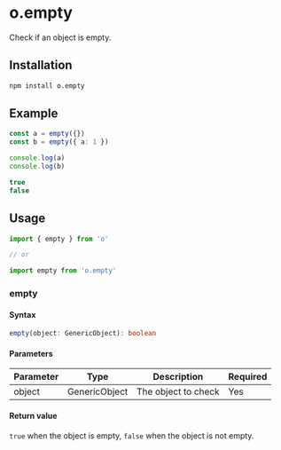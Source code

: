 ---
---

# o.empty
Check if an object is empty.

## Installation

```bash npm2yarn
npm install o.empty
```

## Example
```typescript
const a = empty({})
const b = empty({ a: 1 })

console.log(a)
console.log(b)
```

```typescript title="Output"
true
false
```

## Usage

```typescript
import { empty } from 'o'

// or

import empty from 'o.empty'
```

### empty

#### Syntax
```typescript
empty(object: GenericObject): boolean
```

#### Parameters
| Parameter | Type          | Description         | Required |
|-----------|---------------|---------------------|----------|
| object    | GenericObject | The object to check | Yes      |

#### Return value
`true` when the object is empty, `false` when the object is not empty.
